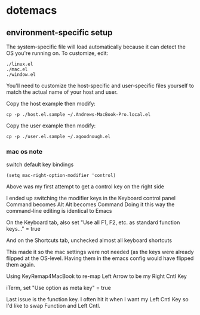 # dotemacs #

## environment-specific setup ##

The system-specific file will load automatically because it can detect
the OS you're running on. To customize, edit:

    ./linux.el
    ./mac.el
    ./window.el

You'll need to customize the host-specific and user-specific files
yourself to match the actual name of your host and user.

Copy the host example then modify:

    cp -p ./host.el.sample ~/.Andrews-MacBook-Pro.local.el

Copy the user example then modify:

    cp -p ./user.el.sample ~/.agoodnough.el

### mac os note ###

switch default key bindings

    (setq mac-right-option-modifier 'control)

Above was my first attempt to get a control key on the right side

I ended up switching the modifier keys in the Keyboard control panel
Command becomes Alt
Alt becomes Command
Doing it this way the command-line editing is identical to Emacs

On the Keyboard tab, also set "Use all F1, F2, etc. as standard function keys..." = true

And on the Shortcuts tab, unchecked almost all keyboard shortcuts

This made it so the mac settings were not needed (as the keys were
already flipped at the OS-level. Having them in the emacs config
would have flipped them again.

Using KeyRemap4MacBook to re-map Left Arrow to be my Right Cntl Key

iTerm, set "Use option as meta key" = true

Last issue is the function key. I often hit it when I want my Left Cntl Key so I'd like to swap Function and Left Cntl.

